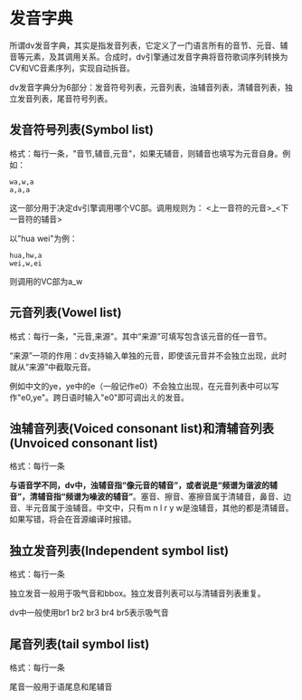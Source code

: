 # 发音字典
所谓dv发音字典，其实是指发音列表，它定义了一门语言所有的音节、元音、辅音等元素，及其调用关系。合成时，dv引擎通过发音字典将音符歌词序列转换为CV和VC音素序列，实现自动拆音。

dv发音字典分为6部分：发音符号列表，元音列表，浊辅音列表，清辅音列表，独立发音列表，尾音符号列表。

## 发音符号列表(Symbol list)
格式：每行一条，"音节,辅音,元音"，如果无辅音，则辅音也填写为元音自身。例如：
```
wa,w,a
a,a,a
```
这一部分用于决定dv引擎调用哪个VC部。调用规则为： <上一音符的元音>_<下一音符的辅音> 

以"hua wei"为例：
```
hua,hw,a
wei,w,ei
```
则调用的VC部为a_w

## 元音列表(Vowel list)
格式：每行一条，"元音,来源"。其中“来源”可填写包含该元音的任一音节。

“来源”一项的作用：dv支持输入单独的元音，即使该元音并不会独立出现，此时就从“来源”中截取元音。

例如中文的ye，ye中的e（一般记作e0）不会独立出现，在元音列表中可以写作"e0,ye"。跨日语时输入"e0"即可调出え的发音。

## 浊辅音列表(Voiced consonant list)和清辅音列表(Unvoiced consonant list)
格式：每行一条

**与语音学不同，dv中，浊辅音指“像元音的辅音”，或者说是“频谱为谐波的辅音”，清辅音指“频谱为噪波的辅音”**。塞音、擦音、塞擦音属于清辅音，鼻音、边音、半元音属于浊辅音。中文中，只有m n l r y w是浊辅音，其他的都是清辅音。如果写错，将会在音源编译时报错。

## 独立发音列表(Independent symbol list)
格式：每行一条

独立发音一般用于吸气音和bbox。独立发音列表可以与清辅音列表重复。

dv中一般使用br1 br2 br3 br4 br5表示吸气音

## 尾音列表(tail symbol list)
格式：每行一条

尾音一般用于语尾息和尾辅音
